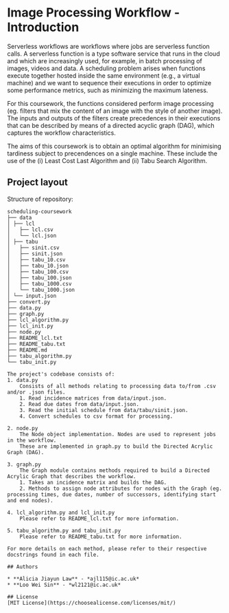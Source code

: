 # Image Processing Workflow - Introduction
Serverless workflows are workflows where jobs are serverless function calls. A serverless function is a type software service that runs in the cloud and which are increasingly used, for example, in batch processing of images, videos and data. A scheduling problem arises when functions execute together hosted inside the same environment (e.g., a virtual machine) and we want to sequence their executions in order to optimize some performance metrics, such as minimizing the maximum lateness. 

For this coursework, the functions considered perform image processing (eg. filters that mix the content of an image with the style of another image). The inputs and outputs of the filters create precedences in their executions that can be described by means of a directed acyclic graph (DAG), which captures the workflow characteristics. 

The aims of this coursework is to obtain an optimal algorithm for minimising tardiness subject to precendences on a single machine. These include the use of the (i) Least Cost Last Algorithm and (ii) Tabu Search Algorithm.

## Project layout
Structure of repository:
`````
scheduling-coursework
├── data
│ ├── lcl
│   ├── lcl.csv
│   └── lcl.json
│ ├── tabu
│   ├── sinit.csv
│   ├── sinit.json
│   ├── tabu_10.csv
│   ├── tabu_10.json
│   ├── tabu_100.csv
│   ├── tabu_100.json
│   ├── tabu_1000.csv
│   └── tabu_1000.json
│ └── input.json
├── convert.py
├── data.py
├── graph.py
├── lcl_algorithm.py
├── lcl_init.py
├── node.py
├── README_lcl.txt
├── README_tabu.txt
├── README.md
├── tabu_algorithm.py
└── tabu_init.py

The project's codebase consists of:
1. data.py
    Consists of all methods relating to processing data to/from .csv and/or .json files.
    1. Read incidence matrices from data/input.json.
    2. Read due dates from data/input.json.
    3. Read the initial schedule from data/tabu/sinit.json.
    4. Convert schedules to csv format for processing.

2. node.py
    The Node object implementation. Nodes are used to represent jobs in the workflow. 
    These are implemented in graph.py to build the Directed Acrylic Graph (DAG).

3. graph.py
    The Graph module contains methods required to build a Directed Acrylic Graph that describes the workflow.
    1. Takes an incidence matrix and builds the DAG. 
    2. Methods to assign node attributes for nodes with the Graph (eg. processing times, due dates, number of successors, identifying start and end nodes).

4. lcl_algorithm.py and lcl_init.py
    Please refer to README_lcl.txt for more information.

5. tabu_algorithm.py and tabu_init.py
    Please refer to README_tabu.txt for more information.

For more details on each method, please refer to their respective docstrings found in each file.

## Authors

* **Alicia Jiayun Law** - *ajl115@ic.ac.uk*
* **Loo Wei Sin** - *wl2121@ic.ac.uk*

## License
[MIT License](https://choosealicense.com/licenses/mit/)
